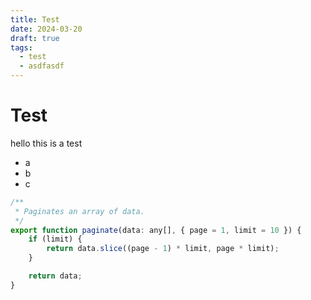 ```yaml
---
title: Test
date: 2024-03-20
draft: true
tags:
  - test
  - asdfasdf
---
```


# Test

hello this is a test

- a
- b
- c

```javascript
/**
 * Paginates an array of data.
 */
export function paginate(data: any[], { page = 1, limit = 10 }) {
	if (limit) {
		return data.slice((page - 1) * limit, page * limit);
	}

	return data;
}
```
